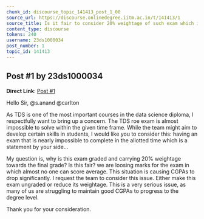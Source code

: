 ```yaml
---
chunk_id: discourse_topic_141413_post_1_00
source_url: https://discourse.onlinedegree.iitm.ac.in/t/141413/1
source_title: Is it fair to consider 20% weightage of such exam which is impossible to solve in given time (i.e. ROE)
content_type: discourse
tokens: 240
username: 23ds1000034
post_number: 1
topic_id: 141413
---
```


## Post #1 by 23ds1000034

**Direct Link**: [Post #1](https://discourse.onlinedegree.iitm.ac.in/t/141413/1)

Hello Sir, @s.anand @carlton

As TDS is one of the most important courses in the data science diploma, I respectfully want to bring up a concern. The TDS roe exam is almost impossible to solve within the given time frame. While the team might aim to develop certain skills in students, I would like you to consider this: having an exam that is nearly impossible to complete in the allotted time which is a statement by your side…

My question is, why is this exam graded and carrying 20% weightage towards the final grade? Is this fair? we are loosing marks for the exam in which almost no one can score average. This situation is causing CGPAs to drop significantly. I request the team to consider this issue. Either make this exam ungraded or reduce its weightage. This is a very serious issue, as many of us are struggling to maintain good CGPAs to progress to the degree level.

Thank you for your consideration.
